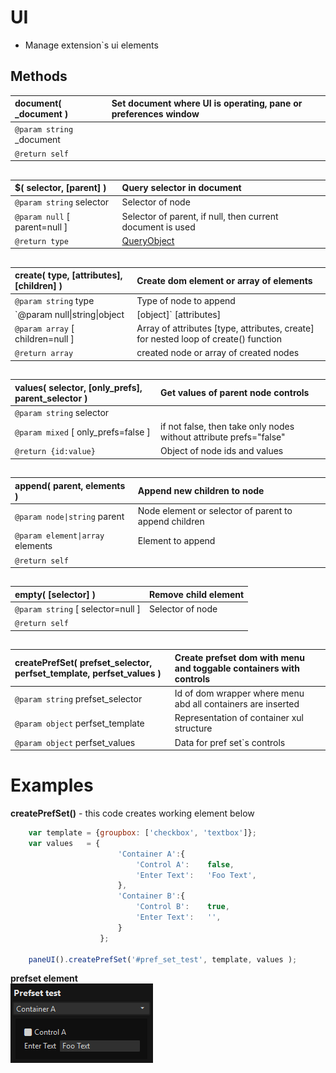 # UI  
* Manage extension`s ui elements  


## Methods  

| __document__( \_document )    | Set document where UI is operating, pane or preferences window    |  
|:---    |:---    |  
|`@param string` \_document    |    |  
|`@return self`    |    |  

##  

| __$__( selector, [parent] )    |Query selector in document    |  
|:---    |:---    |  
|`@param string` selector    |Selector of node    |  
|`@param null` [ parent=null ]    |Selector of parent, if null, then current document is used    |  
|`@return type`    |[QueryObject](https://docs.activestate.com/komodo/11/sdk/api/module-ko_dom-QueryObject.html)    |  

##  

| __create__( type, [attributes], [children] )    |Create dom element or array of elements    |  
|:---    |:---    |  
|`@param string` type    |Type of node to append    |  
|`@param null\|string\|object|[object]` [attributes]    |Attributes for controls, define array of strings or array of objects for adding multiple nodes    |  
|`@param array` [ children=null ]    |Array of attributes [type, attributes, create] for nested loop of create() function  
|`@return array`    |created node or array of created nodes    |  

##  
| __values__( selector, [only_prefs], parent_selector )    |Get values of parent node controls    |  
|:---    |:---    |  
|`@param string` selector    |    |  
|`@param mixed` [ only_prefs=false ]    |if not false, then take only nodes without attribute prefs="false"    |  
|`@return {id:value}`    |Object of node ids and values    |  

##  

| __append__( parent, elements )    |Append new children to node    |  
|:---    |:---    |  
|`@param node\|string` parent    |Node element or selector of parent to append children    |  
|`@param element\|array` elements    |Element to append    |  
|`@return self`    |    |  

##  

| __empty__( [selector] )    |Remove child element    |  
|:---    |:---    |  
|`@param string` [ selector=null ]    |Selector of node    |  
|`@return self`    |    |  

##  

| __createPrefSet__( prefset_selector, perfset_template, perfset_values )    |Create prefset dom with menu and toggable containers with controls    |  
|:---    |:---    |  
|`@param string` prefset_selector    |Id of dom wrapper where menu abd all containers are inserted    |  
|`@param object` perfset_template    |Representation of container xul structure    |  
|`@param object` perfset_values    |Data for pref set`s controls    |  

##  


# Examples  
__createPrefSet()__  - this code creates working element below  
``` JavaScript  
    var template = {groupbox: ['checkbox', 'textbox']};  
    var values   = {  
                        'Container A':{  
                            'Control A':    false,  
                            'Enter Text':   'Foo Text',  
                        },  
                        'Container B':{  
                            'Control B':    true,  
                            'Enter Text':   '',  
                        }  
                    };  

    paneUI().createPrefSet('#pref_set_test', template, values );  
```  
__prefset element__  
![prefset](Test/prefset.gif)  
  